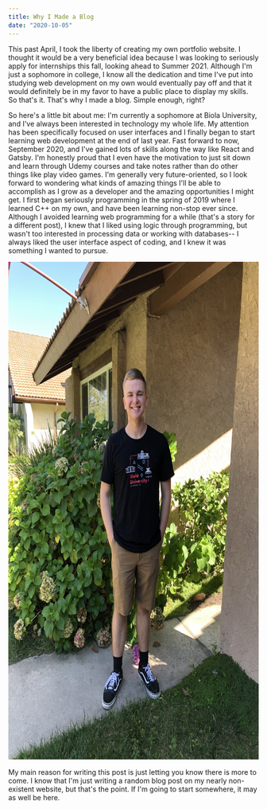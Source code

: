 ```yaml
---
title: Why I Made a Blog
date: "2020-10-05"
---
```


This past April, I took the liberty of creating my own portfolio website. I thought it would be a very beneficial idea because I was looking to seriously apply for internships this fall, looking ahead to Summer 2021. Although I'm just a sophomore in college, I know all the dedication and time I've put into studying web development on my own would eventually pay off and that it would definitely be in my favor to have a public place to display my skills. So that's it. That's why I made a blog. Simple enough, right?



So here's a little bit about me: I'm currently a sophomore at Biola University, and I've always been interested in technology my whole life. My attention has been specifically focused on user interfaces and I finally began to start learning web development at the end of last year. Fast forward to now, September 2020, and I've gained lots of skills along the way like React and Gatsby. I'm honestly proud that I even have the motivation to just sit down and learn through Udemy courses and take notes rather than do other things like play video games. I'm generally very future-oriented, so I look forward to wondering what kinds of amazing things I'll be able to accomplish as I grow as a developer and the amazing opportunities I might get. I first began seriously programming in the spring of 2019 where I learned C++ on my own, and have been learning non-stop ever since. Although I avoided learning web programming for a while (that's a story for a different post), I knew that I liked using logic through programming, but wasn't too interested in processing data or working with databases-- I always liked the user interface aspect of coding, and I knew it was something I wanted to pursue. 

<img src="./me.jpg" alt="Picture of Joel Coddington, August 2019" height="1000"/>

My main reason for writing this post is just letting you know there is more to come. I know that I'm just writing a random blog post on my nearly non-existent website, but that's the point. If I'm going to start somewhere, it may as well be here.
